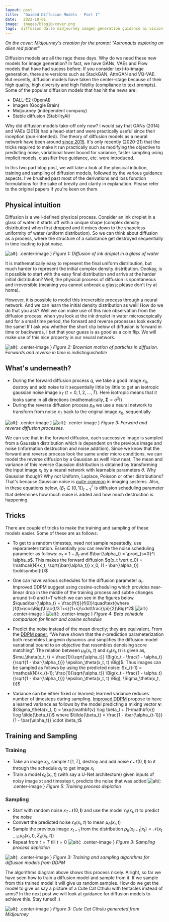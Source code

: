 ```yaml
---
layout: post
title:  "Guided Diffusion Models - Part 1"
date:   2022-10-01
image:  images/blog10/cover.png
tags:  diffusion dalle midjourney imagen generation guidance ai vision
---
```

*On the cover: Midjourney's creation for the prompt "Astronauts exploring an alien red planet"*

Diffusion models are all the rage these days. Why do we need these new models for image generation? In fact, we have GANs, VAEs and Flow models that have had sucess before. If you consider text-to-image generation, there are versions such as StackGAN, AttnGAN and VQ-VAE. But recently, diffusion models have taken the center-stage because of their high quality, high diversity and high fidelity (compliance to text prompts). Some of the popular diffusion models that has hit the news are:
- DALL-E2 (OpenAI)
- Imagen (Google Brain)
- Midjourney (independent company)
- Stable diffusion (StabilityAI)

Why did diffusion models take-off only now? I would say that GANs (2014) and VAEs (2013) had a head-start and were practically useful since their inception (pun-intended). The theory of diffusion models as a neural network have been around [since 2015](https://arxiv.org/abs/1503.03585). It's only recently (2020-21) that the tricks required to make it run practically such as modifying the objective to predicting noise, variational lower bound for variance, faster sampling using implicit models, classifier free guidance, etc. were introduced.

In this two part blog post, we will take a look at the physical intiution, training and sampling of diffusion models, followed by the various guidance aspects. I've brushed past most of the derivations and loss function formulations for the sake of brevity and clarity in explanation. Please refer to the original papers if you're keen on them.

## Physical intuition
Diffusion is a well-defined physical process. Consider an ink droplet in a glass of water: it starts off with a unique shape (complex density distribution) when first dropped and it mixes down to the shapeless uniformity of water (uniform distribution). So we can think about diffusion as a process, where the structure of a substance get destroyed sequentially in time leading to just noise. 

![alt](/images/blog10/ink_in_water.jpg){: .center-image }
*Figure 1: Diffusion of ink droplet in a glass of water*

It is mathematically easy to represent the final uniform distribution, but much harder to represent the initial complex density distribution. Oookay, is it possible to start with the easy final distribution and arrive at the harder initial distribution? Well, the physical process of diffusion is spontaneous and irreversible (meaning you cannot unbreak a glass; please don't try at home).

However, it is possible to model this irreversible process through a neural network. And we can learn the initial density distribution as well! How do we do that you ask? Well we can make use of this nice observation from the diffusion process: when you look at the ink droplet in water microscopically and for a small time period, the forward and reverse processes look exactly the same! If I ask you whether the short clip below of diffusion is forward in time or backwards, I bet that your guess is as good as a coin flip. We will make use of this nice property in our neural network.

![alt](/images/blog10/brownian_motion.gif){: .center-image }
*Figure 2: Brownian motion of particles in diffusion. Forwards and reverse in time is indistinguishable*

## What's underneath?
- During the forward diffusion process $q$, we take a good image $x_0$, destroy and add noise to it sequentially little by little to get an isotropic gaussian noise image $x_T$ ($t=0,1,2,...,T$). Here isotropic means that it looks same in all directions (mathematically, $\boldsymbol{\Sigma} = \sigma^2 \boldsymbol{I}$)
- During the reverse diffusion process $p_\theta$ we use a neural network to transform from noise $x_T$ back to the original image $x_0$, sequentially

![alt](/images/blog10/inner_working.png){: .center-image }
![alt](/images/blog10/inner_working1.png){: .center-image }
*Figure 3: Forward and reverse diffusion processes.*

We can see that in the forward diffusion, each successive image is sampled from a Gaussian distribution which is dependent on the previous image and noise (information destruction and noise addition). Since we know that the forward and reverse process look the same under micro conditions, we can model the reverse diffusion by a Gaussian as well! How neat. The mean and variance of this reverse Gaussian distribution is obtained by transforming the input image $x_t$ by a neural network with learnable parameters $\theta$. Why Gaussian though? Why not Uniform, Laplace, Poisson or other distributions? That's because Gaussian noise is [quite common](https://homepages.inf.ed.ac.uk/rbf/CVonline/LOCAL_COPIES/VELDHUIZEN/node11.html) in imaging systems. Also, in these equations below, $\{\beta_t \in (0,1) \}^T_{t=1}$ is diffusion scheduling parameter that determines how much noise is added and how much destruction is happening.

## Tricks
There are couple of tricks to make the training and sampling of these models easier. Some of these are as follows:
- To get to a random timestep, need not sample repeatedly, use reparameterization. Essentially you can rewrite the noise scheduling parameter as follows: $\alpha_t = 1-\beta_t$ and $\bar{\alpha_t} = \prod_{s=0}^t \alpha_s$. This makes the forward diffusion $q(x_t \vert x_0) = \mathcal{N}(x_t; \sqrt{\bar{\alpha_t}} x_0, (1 - \bar{\alpha_t}) \boldsymbol{I})$

- One can have various schedules for the diffusion parameter $\alpha_t$. Improved DDPM suggest using cosine-scheduling which provides near-linear drop in the middle of the training process and subtle changes around t=0 and t=T which we can see in the figures below. $\quad\bar{\alpha_t} = \frac{f(t)}{f(0)}\quad\text{where }f(t)=\cos\Big(\frac{t/3T+s}{1+s}\cdot\frac{\pi}{2}\Big)^2$
![alt](/images/blog10/beta_schedule.png){: .center-image }
![alt](/images/blog10/beta_schedule1.png){: .center-image }
*Figure 4: Beta schedule comparison for linear and cosine schedule*

- Predict the noise instead of the mean directly; they are equivalent. From the [DDPM paper](https://arxiv.org/abs/2006.11239), “We have shown that the $\epsilon$-prediction parameterization both resembles Langevin dynamics and simplifies the diffusion model variational bound to an objective that resembles denoising score matching”. The relation between $\mu_\theta(x_t, t)$ and $\epsilon_\theta(x_t, t)$ is given as, $\mu_\theta(x_t, t) = \frac{1}{\sqrt{\alpha_t}} \Big(x_t - \frac{1 - \alpha_t}{\sqrt{1 - \bar{\alpha_t}}} \epsilon_\theta(x_t, t) \Big)$. Thus images can be sampled as follows by using the predicted noise: $x_{t-1} = \mathcal{N}(x_{t-1}; \frac{1}{\sqrt{\alpha_t}} \Big(x_t - \frac{1 - \alpha_t}{\sqrt{1 - \bar{\alpha_t}}} \epsilon_\theta(x_t, t) \Big), \Sigma_\theta(x_t, t))$

- Variance can be either fixed or learned; learned variance reduces number of timesteps during sampling. [Improved DDPM](https://arxiv.org/abs/2102.09672) propose to have a learned variance as follows by the model predicting a mixing vector $\mathbf{v}$: $\Sigma_\theta(x_t, t) = \exp(\mathbf{v} \log \beta_t + (1-\mathbf{v}) \log \tilde{\beta_t})$ where $\tilde{\beta_t} = \frac{1 - \bar{\alpha_{t-1}}}{1 - \bar{\alpha_t}} \cdot \beta_t$

## Training and Sampling
### Training
- Take an image $x_0$, sample $t ~ [1,T]$, destroy and add noise $\epsilon ~ \mathcal{N}(0,\boldsymbol{I})$ to it through the schedule $\alpha_t$ to get image $x_t$
- Train a model $\epsilon_\theta(x_t, t)$ (with say a U-Net architecture) given inputs of noisy image xt and timestep t, predicts the noise that was added
![alt](/images/blog10/training.png){: .center-image }
*Figure 5: Training process depiction*

### Sampling
- Start with random noise $x_T ~  \mathcal{N}(0,\boldsymbol{I})$ and use the model $\epsilon_\theta(x_t, t)$ to predict the noise 
- Convert the predicted noise $\epsilon_\theta(x_t, t)$ to mean $\mu_\theta(x_t, t)$
- Sample the previous image $x_{t-1}$ from the distribution $p_\theta(x_{t-1} \vert x_t) = \mathcal{N}(x_{t-1}; \mu_\theta(x_t, t), \Sigma_\theta(x_t, t))$
- Repeat from $t=T$ till $t=0$
![alt](/images/blog10/sampling.png){: .center-image }
*Figure 3: Sampling process depiction*

![alt](/images/blog10/algos.png){: .center-image }
*Figure 3: Training and sampling algorithms for diffusion models from DDPM*

The algorithms diagram above shows this process nicely. Alright, so far we have seen how to train a diffusion model and sample from it. If we sample from this trained model it will give us random samples. How do we get the model to give us say a picture of a Cute Cat Cthulu with tentacles instead of arms? In the next post we will look at guidance for diffusion models to achieve this. Stay tuned! :)

![alt](/images/blog10/cat_cthulu.webp){: .center-image }
*Figure 3: Cute Cat Cthulu generated from Midjourney*